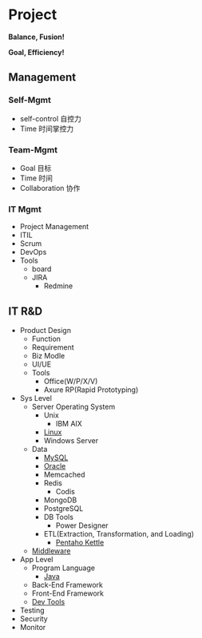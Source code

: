 # Project

**Balance, Fusion!**

**Goal, Efficiency!**


## Management

### Self-Mgmt

- self-control 自控力
- Time 时间掌控力

### Team-Mgmt

- Goal 目标
- Time 时间
- Collaboration 协作

### IT Mgmt

- Project Management
- ITIL
- Scrum
- DevOps
- Tools
  - board
  - JIRA
    - Redmine


## IT R&D

- Product Design
  - Function
  - Requirement
  - Biz Modle
  - UI/UE
  - Tools
    - Office(W/P/X/V)
    - Axure RP(Rapid Prototyping)
- Sys Level
  - Server Operating System
    - Unix
      - IBM AIX
    - [Linux](https://github.com/shawn0915/linux-study)
    - Windows Server
  - Data
    - [MySQL](https://github.com/shawn0915/mysql-study)
    - [Oracle](https://github.com/shawn0915/oracle-study)
    - Memcached
    - Redis
      - Codis
    - MongoDB
    - PostgreSQL
    - DB Tools
      - Power Designer
    - ETL(Extraction, Transformation, and Loading)
      - [Pentaho Kettle](https://github.com/pentaho/pentaho-kettle)
  - [Middleware](https://github.com/shawn0915/middleware-study)
- App Level
  - Program Language
    - [Java](https://github.com/shawn0915/java-study)
  - Back-End Framework
  - Front-End Framework
  - [Dev Tools](https://github.com/shawn0915/dev-tool-study)
- Testing
- Security
- Monitor


